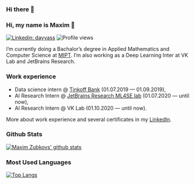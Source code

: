 ### Hi there 👋

### Hi, my name is Maxim 👋

[![Linkedin: dayyass](https://img.shields.io/badge/-Dani%20El%E2%80%90Ayyass-blue?style=flat-square&logo=Linkedin&logoColor=white&link=https://www.linkedin.com/in/maxim-zubkov-8808421b1/)](https://www.linkedin.com/in/maxim-zubkov-8808421b1/)
![Profile views](https://gpvc.arturio.dev/maximzubkov)

I’m currently doing a Bachalor’s degree in Applied Mathematics and Computer Science at [MIPT](https://mipt.ru/english/). I’m also working as a Deep Learning Inter at VK Lab and JetBrains Research.

### Work experience
- Data science intern @ [Tinkoff Bank](https://www.sberbank.ru/en/about/about_sberbank) (01.07.2019 — 01.09.2019),
- AI Research Intern @ [JetBrains Research ML4SE lab](https://www.sberbank.ru/en/about/about_sberbank) (01.07.2020 — until now),
- AI Research Intern @ VK Lab (01.10.2020 — until now).

More about work experience and several certificates in my [LinkedIn](https://www.linkedin.com/in/maxim-zubkov-8808421b1/).

### Github Stats
[![Maxim Zubkovs' github stats](https://github-readme-stats.vercel.app/api?username=maximzubkov)](https://github.com/anuraghazra/github-readme-stats)

### Most Used Languages
[![Top Langs](https://github-readme-stats.vercel.app/api/top-langs/?username=maximzubkov&layout=compact)](https://github.com/anuraghazra/github-readme-stats)

<!--
**maximzubkov/maximzubkov** is a ✨ _special_ ✨ repository because its `README.md` (this file) appears on your GitHub profile.

Here are some ideas to get you started:

- 🔭 I’m currently working on ...
- 🌱 I’m currently learning ...
- 👯 I’m looking to collaborate on ...
- 🤔 I’m looking for help with ...
- 💬 Ask me about ...
- 📫 How to reach me: ...
- 😄 Pronouns: ...
- ⚡ Fun fact: ...
-->
